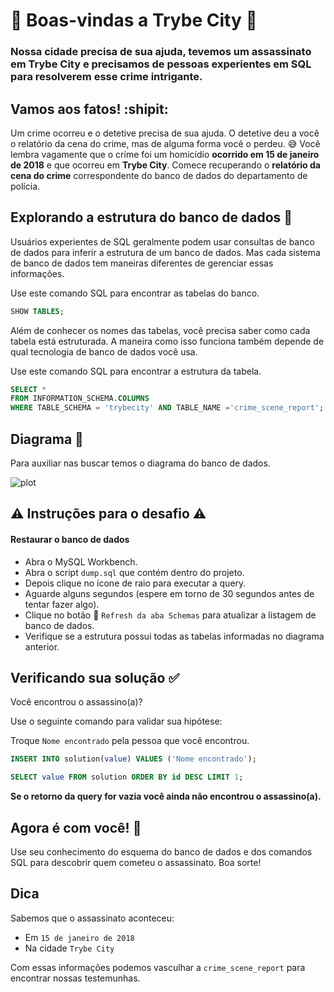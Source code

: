 # :city_sunset: Boas-vindas a Trybe City :city_sunset:

### Nossa cidade precisa de sua ajuda, tevemos um assassinato em Trybe City e precisamos de pessoas experientes em SQL para resolverem esse crime intrigante.

## Vamos aos fatos! :shipit:
Um crime ocorreu e o detetive precisa de sua ajuda. O detetive deu a você o relatório da cena do crime, mas de alguma forma você o perdeu. :sweat_smile: Você lembra vagamente que o crime foi um homicídio **ocorrido em 15 de janeiro de 2018** e que ocorreu em **Trybe City**. Comece recuperando o **relatório da cena do crime** correspondente do banco de dados do departamento de polícia.

## Explorando a estrutura do banco de dados :mag_right:
Usuários experientes de SQL geralmente podem usar consultas de banco de dados para inferir a estrutura de um banco de dados. Mas cada sistema de banco de dados tem maneiras diferentes de gerenciar essas informações.

Use este comando SQL para encontrar as tabelas do banco.

~~~sql
SHOW TABLES;
~~~

Além de conhecer os nomes das tabelas, você precisa saber como cada tabela está estruturada. A maneira como isso funciona também depende de qual tecnologia de banco de dados você usa.

Use este comando SQL para encontrar a estrutura da tabela.

~~~sql
SELECT *
FROM INFORMATION_SCHEMA.COLUMNS 
WHERE TABLE_SCHEMA = 'trybecity' AND TABLE_NAME ='crime_scene_report';
~~~

## Diagrama :page_facing_up:
Para auxiliar nas buscar temos o diagrama do banco de dados.

![plot](./DER.png)

## :warning: Instruções para o desafio :warning:

#### Restaurar o banco de dados
- Abra o MySQL Workbench.
- Abra o script `dump.sql` que contém dentro do projeto.
- Depois clique no ícone de raio para executar a query.
- Aguarde alguns segundos (espere em torno de 30 segundos antes de tentar fazer algo).
- Clique no botão :arrows_counterclockwise: `Refresh da aba Schemas` para atualizar a listagem de banco de dados.
- Verifique se a estrutura possui todas as tabelas informadas no diagrama anterior.

## Verificando sua solução :white_check_mark:
Você encontrou o assassino(a)?

Use o seguinte comando para validar sua hipótese:

Troque `Nome encontrado` pela pessoa que você encontrou.

~~~sql
INSERT INTO solution(value) VALUES ('Nome encontrado');

SELECT value FROM solution ORDER BY id DESC LIMIT 1;
~~~

**Se o retorno da query for vazia você ainda não encontrou o assassino(a).**

## Agora é com você! :rocket:
Use seu conhecimento do esquema do banco de dados e dos comandos SQL para descobrir quem cometeu o assassinato. Boa sorte!

## Dica

Sabemos que o assassinato aconteceu:
 - Em `15 de janeiro de 2018`
 - Na cidade `Trybe City`

Com essas informações podemos vasculhar a `crime_scene_report` para encontrar nossas testemunhas.
